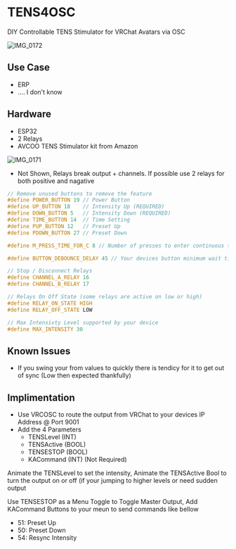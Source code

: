 # TENS4OSC
DIY Controllable TENS Stimulator for VRChat Avatars via OSC

![IMG_0172](https://github.com/UiharuKazari2008/TENS4OSC/assets/15165770/dcdab399-0a0b-4a91-86e4-317cf9ab32da)

## Use Case
- ERP
- .... I don't know

## Hardware
- ESP32
- 2 Relays
- AVCOO TENS Stimulator kit from Amazon

![IMG_0171](https://github.com/UiharuKazari2008/TENS4OSC/assets/15165770/56e6868c-d0cc-4681-bcf2-6c88fa22e7c4)

* Not Shown, Relays break output + channels. If possible use 2 relays for both positive and nagative

```c
// Remove unused buttons to remove the feature
#define POWER_BUTTON 19 // Power Button
#define UP_BUTTON 18    // Intensity Up (REQUIRED)
#define DOWN_BUTTON 5   // Intensity Down (REQUIRED)
#define TIME_BUTTON 14  // Time Setting
#define PUP_BUTTON 12   // Preset Up
#define PDOWN_BUTTON 27 // Preset Down

#define M_PRESS_TIME_FOR_C 8 // Number of presses to enter continuous timer

#define BUTTON_DEBOUNCE_DELAY 45 // Your devices button minimum wait time in ms for its debouncer

// Stop / Disconnect Relays
#define CHANNEL_A_RELAY 16
#define CHANNEL_B_RELAY 17

// Relays On Off State (some relays are active on low or high)
#define RELAY_ON_STATE HIGH
#define RELAY_OFF_STATE LOW

// Max Intensivty Level supported by your device
#define MAX_INTENSITY 30
```

## Known Issues
* If you swing your from values to quickly there is tendicy for it to get out of sync (Low then expected thankfully)

## Implimentation
* Use VRCOSC to route the output from VRChat to your devices IP Address @ Port 9001
* Add the 4 Parameters
  * TENSLevel (INT)
  * TENSActive (BOOL)
  * TENSESTOP (BOOL)
  * KACommand (INT) (Not Required)

Animate the TENSLevel to set the intensity, Animate the TENSActive Bool to turn the output on or off (if your jumping to higher levels or need sudden output

Use TENSESTOP as a Menu Toggle to Toggle Master Output, Add KACommand Buttons to your meun to send commands like bellow
* 51: Preset Up
* 50: Preset Down
* 54: Resync Intensity
